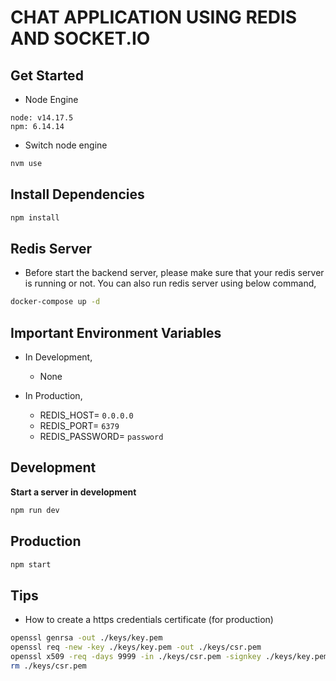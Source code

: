 # CHAT APPLICATION USING REDIS AND SOCKET.IO

## Get Started

- Node Engine

```
node: v14.17.5
npm: 6.14.14
```

- Switch node engine

```sh
nvm use
```

## Install Dependencies

```sh
npm install
```

## Redis Server

- Before start the backend server, please make sure that your redis server is running or not. You can also run redis server using below command,

```sh
docker-compose up -d
```

## Important Environment Variables
- In Development,
    - None

- In Production,
    - REDIS_HOST= `0.0.0.0`
    - REDIS_PORT= `6379`
    - REDIS_PASSWORD= `password`

## Development

**Start a server in development** 

```sh
npm run dev
```

## Production

```sh
npm start
```

## Tips

- How to create a https credentials certificate (for production)
```sh
openssl genrsa -out ./keys/key.pem
openssl req -new -key ./keys/key.pem -out ./keys/csr.pem
openssl x509 -req -days 9999 -in ./keys/csr.pem -signkey ./keys/key.pem -out ./keys/cert.pem
rm ./keys/csr.pem
```
